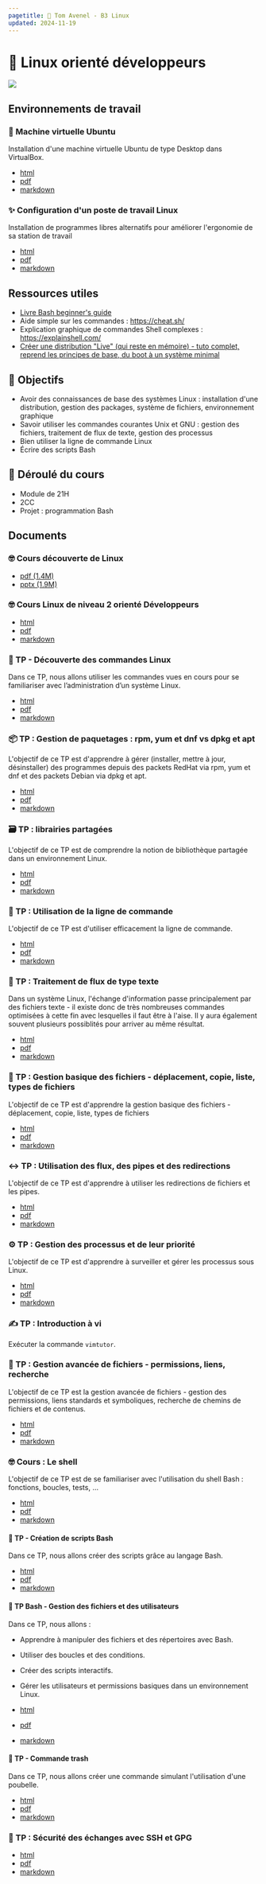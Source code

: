 ```yaml
---
pagetitle: 🐧 Tom Avenel - B3 Linux
updated: 2024-11-19
---
```


# 🐧 Linux orienté développeurs

![](/resources/images/cover/linux.jpg)

## Environnements de travail

### 󰕈  Machine virtuelle Ubuntu

Installation d'une machine virtuelle Ubuntu de type Desktop dans VirtualBox.

- [html](/cours/linux/installation/tp-installation-vbox-ubuntu-workstation.html)
- [pdf](/cours/linux/installation/tp-installation-vbox-ubuntu-workstation.pdf)
- [markdown](/cours/linux/installation/tp-installation-vbox-ubuntu-workstation.md)

### ✨ Configuration d'un poste de travail Linux

Installation de programmes libres alternatifs pour améliorer l'ergonomie de sa station de travail

- [html](/cours/linux/installation/tp-env-dev.html)
- [pdf](/cours/linux/installation/tp-env-dev.pdf)
- [markdown](/cours/linux/installation/tp-env-dev.md)

## Ressources utiles

- [Livre Bash beginner's guide](https://ftp.traduc.org/doc-vf/guides/Bash-Beginners-Guide/)
- Aide simple sur les commandes : <https://cheat.sh/>
- Explication graphique de commandes Shell complexes : <https://explainshell.com/>
- [Créer une distribution "Live" (qui reste en mémoire) - tuto complet, reprend les principes de base, du boot à un système minimal](https://zestedesavoir.com/tutoriels/268/creer-son-premier-rim-linux/)

## 🎯 Objectifs

- Avoir des connaissances de base des systèmes Linux : installation d'une distribution, gestion des packages, système de fichiers, environnement graphique
- Savoir utiliser les commandes courantes Unix et GNU : gestion des fichiers, traitement de flux de texte, gestion des processus
- Bien utiliser la ligne de commande Linux
- Écrire des scripts Bash

## 📅 Déroulé du cours

- Module de 21H
- 2CC
- Projet : programmation Bash

## Documents

### 🤓 Cours découverte de Linux

- [pdf (1.4M)](/cours/linux/niveau1/linux-cours.pdf)
- [pptx (1.9M)](/cours/linux/niveau1/linux-cours.pptx)

### 🤓 Cours Linux de niveau 2 orienté Développeurs

- [html](/cours/linux/niveau2/cours-linux-dev.html)
- [pdf](/cours/linux/niveau2/cours-linux-dev.pdf)
- [markdown](/cours/linux/niveau2/cours-linux-dev.md)

###   TP - Découverte des commandes Linux

Dans ce TP, nous allons utiliser les commandes vues en cours pour se familiariser avec l’administration d’un système Linux.

- [html](/cours/linux/niveau1/tp-commandes_linux.html)
- [pdf](/cours/linux/niveau1/tp-commandes_linux.pdf)
- [markdown](/cours/linux/niveau1/tp-commandes_linux.md)

### 📦 TP : Gestion de paquetages : rpm, yum et dnf vs dpkg et apt

L'objectif de ce TP est d'apprendre à gérer (installer, mettre à jour, désinstaller) des programmes depuis des packets RedHat via rpm, yum et dnf et des packets Debian via dpkg et apt.

- [html](/cours/linux/niveau2/tp-rpm-apt.html)
- [pdf](/cours/linux/niveau2/tp-rpm-apt.pdf)
- [markdown](/cours/linux/niveau2/tp-rpm-apt.md)

### 🗃️ TP : librairies partagées

L'objectif de ce TP est de comprendre la notion de bibliothèque partagée dans un environnement Linux.

- [html](/cours/linux/niveau2/tp-shared-lib.html)
- [pdf](/cours/linux/niveau2/tp-shared-lib.pdf)
- [markdown](/cours/linux/niveau2/tp-shared-lib.md)

###   TP : Utilisation de la ligne de commande

L'objectif de ce TP est d'utiliser efficacement la ligne de commande.

- [html](/cours/linux/niveau2/tp-ligne-commande.html)
- [pdf](/cours/linux/niveau2/tp-ligne-commande.pdf)
- [markdown](/cours/linux/niveau2/tp-ligne-commande.md)

### 📃 TP : Traitement de flux de type texte

Dans un système Linux, l'échange d'information passe principalement par des fichiers texte - il existe donc de très nombreuses commandes optimisées à cette fin avec lesquelles il faut être à l'aise. Il y aura également souvent plusieurs possiblités pour arriver au même résultat.

- [html](/cours/linux/niveau2/tp-texte.html)
- [pdf](/cours/linux/niveau2/tp-texte.pdf)
- [markdown](/cours/linux/niveau2/tp-texte.md)

### 📂 TP : Gestion basique des fichiers - déplacement, copie, liste, types de fichiers

L'objectif de ce TP est d'apprendre la gestion basique des fichiers - déplacement, copie, liste, types de fichiers

- [html](/cours/linux/niveau2/tp-fichiers.html)
- [pdf](/cours/linux/niveau2/tp-fichiers.pdf)
- [markdown](/cours/linux/niveau2/tp-fichiers.md)

### ↔️ TP : Utilisation des flux, des pipes et des redirections 

L'objectif de ce TP est d'apprendre à utiliser les redirections de fichiers et les pipes.

- [html](/cours/linux/niveau2/tp-redirections.html)
- [pdf](/cours/linux/niveau2/tp-redirections.pdf)
- [markdown](/cours/linux/niveau2/tp-redirections.md)

### ⚙️ TP : Gestion des processus et de leur priorité

L'objectif de ce TP est d'apprendre à surveiller et gérer les processus sous Linux.

- [html](/cours/linux/niveau2/tp-process.html)
- [pdf](/cours/linux/niveau2/tp-process.pdf)
- [markdown](/cours/linux/niveau2/tp-process.md)

### ✍️ TP : Introduction à vi

Exécuter la commande `vimtutor`.

### 📁 TP : Gestion avancée de fichiers - permissions, liens, recherche

L'objectif de ce TP est la gestion avancée de fichiers - gestion des permissions, liens standards et symboliques, recherche de chemins de fichiers et de contenus.

- [html](/cours/linux/niveau2/tp-fichiers-avance.html)
- [pdf](/cours/linux/niveau2/tp-fichiers-avance.pdf)
- [markdown](/cours/linux/niveau2/tp-fichiers-avance.md)

### 🤓 Cours : Le shell

L'objectif de ce TP est de se familiariser avec l'utilisation du shell Bash : fonctions, boucles, tests, …

- [html](/cours/linux/niveau2/cours-shell.html)
- [pdf](/cours/linux/niveau2/cours-shell.pdf)
- [markdown](/cours/linux/niveau2/cours-shell.md)

#### 📜 TP - Création de scripts Bash

Dans ce TP, nous allons créer des scripts grâce au langage Bash.

- [html](/cours/linux/niveau1/tp-scripts_bash.html)
- [pdf](/cours/linux/niveau1/tp-scripts_bash.pdf)
- [markdown](/cours/linux/niveau1/tp-scripts_bash.md)

#### 📜 TP Bash - Gestion des fichiers et des utilisateurs

Dans ce TP, nous allons :

- Apprendre à manipuler des fichiers et des répertoires avec Bash.
- Utiliser des boucles et des conditions.
- Créer des scripts interactifs.
- Gérer les utilisateurs et permissions basiques dans un environnement Linux.

- [html](/cours/linux/niveau2/tp-script.html)
- [pdf](/cours/linux/niveau2/tp-script.pdf)
- [markdown](/cours/linux/niveau2/tp-script.md)

#### 🚮 TP - Commande trash

Dans ce TP, nous allons créer une commande simulant l'utilisation d'une poubelle.

- [html](/cours/linux/niveau1/tp-trash.html)
- [pdf](/cours/linux/niveau1/tp-trash.pdf)
- [markdown](/cours/linux/niveau1/tp-trash.md)

### 🔐 TP : Sécurité des échanges avec SSH et GPG

- [html](/cours/linux/niveau2/tp-ssh-gpg.html)
- [pdf](/cours/linux/niveau2/tp-ssh-gpg.pdf)
- [markdown](/cours/linux/niveau2/tp-ssh-gpg.md)

